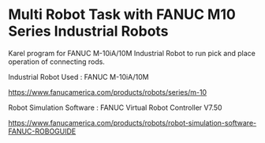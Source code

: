 # Multi Robot Task with FANUC M10 Series Industrial Robots

Karel program for FANUC M-10iA/10M Industrial Robot to run pick and place operation of connecting rods.

Industrial Robot Used : FANUC M-10iA/10M

https://www.fanucamerica.com/products/robots/series/m-10

Robot Simulation Software : FANUC Virtual Robot Controller V7.50

https://www.fanucamerica.com/products/robots/robot-simulation-software-FANUC-ROBOGUIDE
